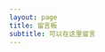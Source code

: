 ```yaml
---
layout: page
title: 留言板
subtitle: 可以在这里留言
---
```

<!--
<div class="kk" style="wiidth:900px; height:266px;margin:0 auto">
<div class="cl" style="margin:0 auto; width:600px;height:200px;">
   <br>Some articles are just so long they deserve a really long title to see if things will break well
   </div>
</div>

<div class="about">
<div class="about__devider">||||||</div>
<div class="about__text">
<strong> 一个简单的个人博客</strong>
<br>☕ 简洁干净的主题🛠️
<br> 您可以在 _includes/page/about.html 中更好此文本
</div>
</div>
-->